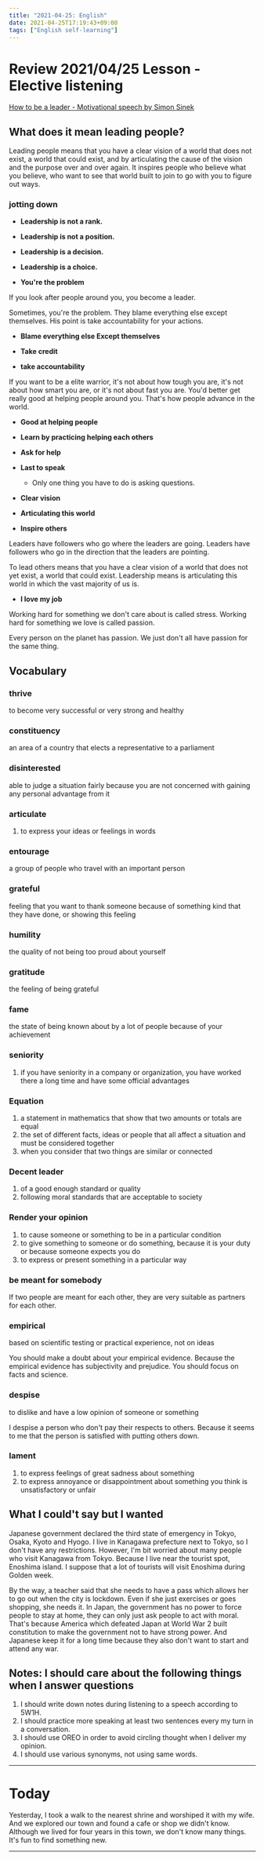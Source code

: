 ```yaml
---
title: "2021-04-25: English"
date: 2021-04-25T17:19:43+09:00
tags: ["English self-learning"]
---
```


# Review 2021/04/25 Lesson - Elective listening

[How to be a leader - Motivational speech by Simon Sinek](https://www.youtube.com/watch?v=urrYhnaKvy4)

## What does it mean leading people?

Leading people means that you have a clear vision of a world that does not exist, a world that could exist, and by articulating the cause of the vision and the purpose over and over again.
It inspires people who believe what you believe, who want to see that world built to join to go with you to figure out ways.


### jotting down

* **Leadership is not a rank.**
* **Leadership is not a position.**
* **Leadership is a decision.**
* **Leadership is a choice.**

* **You're the problem**

If you look after people around you, you become a leader.

Sometimes, you're the problem.
They blame everything else except themselves.
His point is take accountability for your actions.

* **Blame everything else Except themselves**

* **Take credit**
* **take accountability**

If you want to be a elite warrior,
it's not about how tough you are,
it's not about how smart you are,
or it's not about fast you are.
You'd better get really good at helping people around you.
That's how people advance in the world.

* **Good at helping people**

* **Learn by practicing helping each others**
* **Ask for help**
* **Last to speak**
  - Only one thing you have to do is asking questions.

* **Clear vision**
* **Articulating this world**
* **Inspire others**

Leaders have followers who go where the leaders are going.
Leaders have followers who go in the direction that the leaders are pointing.

To lead others means that you have a clear vision of a world that does not yet exist, a world that could exist.
Leadership means is articulating this world in which the vast majority of us is.

* **I love my job**

Working hard for something we don't care about is called stress.
Working hard for something we love is called passion.

Every person on the planet has passion.
We just don't all have passion for the same thing.

## Vocabulary

### thrive
to become very successful or very strong and healthy

### constituency
an area of a country that elects a representative to a parliament

### disinterested
able to judge a situation fairly because you are not concerned with gaining any personal advantage from it

### articulate
1. to express your ideas or feelings in words

### entourage
a group of people who travel with an important person

### grateful
feeling that you want to thank someone because of something kind that they have done, or showing this feeling

### humility
the quality of not being too proud about yourself

### gratitude
the feeling of being grateful

### fame
the state of being known about by a lot of people because of your achievement

### seniority
1. if you have seniority in a company or organization, you have worked there a long time and have some official advantages

### Equation
1. a statement in mathematics that show that two amounts or totals are equal
2. the set of different facts, ideas or people that all affect a situation and must be considered together
3. when you consider that two things are similar or connected

### Decent leader
1. of a good enough standard or quality
2. following moral standards that are acceptable to society

### Render your opinion
1. to cause someone or something to be in a particular condition
2. to give something to someone or do something, because it is your duty or because someone expects you do
3. to express or present something in a particular way

### be meant for somebody
If two people are meant for each other, they are very suitable as partners for each other.

### empirical
based on scientific testing or practical experience, not on ideas

You should make a doubt about your empirical evidence.
Because the empirical evidence has subjectivity and prejudice.
You should focus on facts and science.

### despise
to dislike and have a low opinion of someone or something

I despise a person who don't pay their respects to others.
Because it seems to me that the person is satisfied with putting others down.

### lament
1. to express feelings of great sadness about something
2. to express annoyance or disappointment about something you think is unsatisfactory or unfair

## What I could't say but I wanted
Japanese government declared the third state of emergency in Tokyo, Osaka, Kyoto and Hyogo.
I live in Kanagawa prefecture next to Tokyo, so I don't have any restrictions.
However, I'm bit worried about many people who visit Kanagawa from Tokyo.
Because I live near the tourist spot, Enoshima island.
I suppose that a lot of tourists will visit Enoshima during Golden week.

By the way, a teacher said that she needs to have a pass which allows her to go out when the city is lockdown.
Even if she just exercises or goes shopping, she needs it.
In Japan, the government has no power to force people to stay at home, they can only just ask people to act with moral.
That's because America which defeated Japan at World War 2 built constitution to make the government not to have strong power.
And Japanese keep it for a long time because they also don't want to start and attend any war.

## Notes: I should care about the following things when I answer questions
1. I should write down notes during listening to a speech according to 5W1H.
2. I should practice more speaking at least two sentences every my turn in a conversation.
3. I should use OREO in order to avoid circling thought when I deliver my opinion.
4. I should use various synonyms, not using same words.

- - -

# Today

Yesterday, I took a walk to the nearest shrine and worshiped it with my wife.
And we explored our town and found a cafe or shop we didn't know.
Although we lived for four years in this town, we don't know many things.
It's fun to find something new.

- - -

